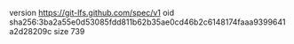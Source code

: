 version https://git-lfs.github.com/spec/v1
oid sha256:3ba2a55e0d53085fdd811b62b35ae0cd46b2c6148174faaa9399641a2d28209c
size 739
